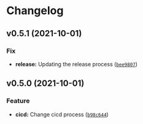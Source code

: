 # Changelog

<!--next-version-placeholder-->

## v0.5.1 (2021-10-01)
### Fix
* **release:** Updating the release process ([`bee9807`](https://github.com/saagie/api-saagie/commit/bee98078dce9e265fb64c14c69d5048c117272f6))

## v0.5.0 (2021-10-01)
### Feature
* **cicd:** Change cicd process ([`b98c644`](https://github.com/saagie/api-saagie/commit/b98c64414757674cf370cc07706e7cf42ac84911))

